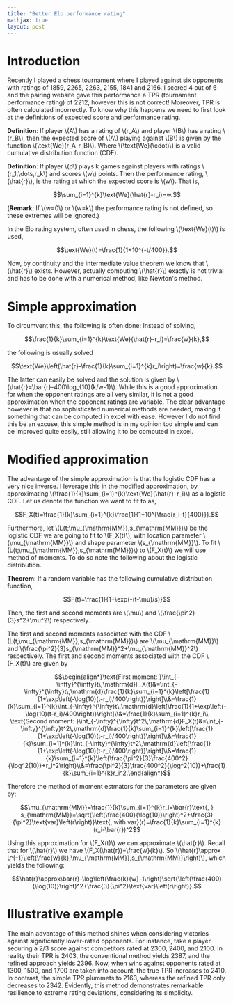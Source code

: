 ```yaml
---
title: "Better Elo performance rating"
mathjax: true
layout: post
---
```


# Introduction 

Recently I played a chess tournament where I played against six opponents with ratings of 1859, 2265, 2263, 2155, 1841 and 2166. I scored 4 out of 6 and the pairing website gave this performance a TPR (tournament performance rating) of 2212, however this is not correct! Moreover, TPR is often calculated incorrectly. To know why this happens we need to first look at the definitions of expected score and performance rating.

**Definition**: If player \\(A\\) has a rating of \\(r_A\\) and player \\(B\\) has a rating \\(r_B\\), then the expected score of \\(A\\) playing against \\(B\\) is given by the function \\(\text{We}(r_A-r_B)\\). Where \\(\text{We}(\cdot)\\) is a valid cumulative distribution function (CDF).

**Definition**: If player \\(p\\) plays k games against players with ratings \\(r_1,\dots,r_k\\) and scores \\(w\\) points. Then the performance rating, \\(\hat{r}\\), is the rating at which the expected score is \\(w\\). That is,
	
$$\sum_{i=1}^{k}\text{We}(\hat{r}-r_i)=w.$$

(**Remark**: If \\(w=0\\) or \\(w=k\\) the performance rating is not defined, so these extremes will be ignored.)

In the Elo rating system, often used in chess, the following \\(\text{We}(t)\\) is used,

$$\text{We}(t)=\frac{1}{1+10^{-t/400}}.$$

Now, by continuity and the intermediate value theorem we know that \\(\hat{r}\\) exists. However, actually computing \\(\hat{r}\\) exactly is not trivial and has to be done with a numerical method, like Newton's method. 

# Simple approximation

To circumvent this, the following is often done: Instead of solving,

$$\frac{1}{k}\sum_{i=1}^{k}\text{We}(\hat{r}-r_i)=\frac{w}{k},$$

the following is usually solved

$$\text{We}\left(\hat{r}-\frac{1}{k}\sum_{i=1}^{k}r_i\right)=\frac{w}{k}.$$

The latter can easily be solved and the solution is given by \\(\hat{r}=\bar{r}-400\log_{10}(k/w-1)\\). While this is a good approximation for when the opponent ratings are all very similar, it is not a good approximation when the opponent ratings are variable. The clear advantage however is that no sophisticated numerical methods are needed, making it something that can be computed in excel with ease. However I do not find this be an excuse, this simple method is in my opinion too simple and can be improved quite easily, still allowing it to be computed in excel.

# Modified approximation

The advantage of the simple approximation is that the logistic CDF has a very nice inverse. I leverage this in the modified approximation, by approximating \\(\frac{1}{k}\sum_{i=1}^{k}\text{We}(\hat{r}-r_i)\\) as a logistic CDF. Let us denote the function we want to fit to as,

$$F_X(t)=\frac{1}{k}\sum_{i=1}^{k}\frac{1}{1+10^{\frac{r_i-t}{400}}}.$$

Furthermore, let \\(L(t;\mu_{\mathrm{MM}},s_{\mathrm{MM}})\\) be the logistic CDF we are going to fit to \\(F_X(t)\\), with location parameter \\(\mu_{\mathrm{MM}}\\) and shape parameter \\(s_{\mathrm{MM}}\\). To fit \\(L(t;\mu_{\mathrm{MM}},s_{\mathrm{MM}})\\) to \\(F_X(t)\\) we will use method of moments. To do so note the following about the logistic distribution.

**Theorem**: If a random variable has the following cumulative distribution function,

$$F(t)=\frac{1}{1+\exp(-(t-\mu)/s)}$$

Then, the first and second moments are \\(\mu\\) and \\(\frac{\pi^2}{3}s^2+\mu^2\\) respectively.

The first and second moments associated with the CDF \\(L(t;\mu_{\mathrm{MM}},s_{\mathrm{MM}})\\) are \\(\mu_{\mathrm{MM}}\\) and \\(\frac{\pi^2}{3}s_{\mathrm{MM}}^2+\mu_{\mathrm{MM}}^2\\) respectively. The first and second moments associated with the CDF \\(F_X(t)\\) are given by

$$\begin{align*}\text{First moment: }\int_{-\infty}^{\infty}t\,\mathrm{d}F_X(t)&=\int_{-\infty}^{\infty}t\,\mathrm{d}\frac{1}{k}\sum_{i=1}^{k}\left[\frac{1}{1+\exp\left(-\log(10)(t-r_i)/400\right)}\right]\\&=\frac{1}{k}\sum_{i=1}^{k}\int_{-\infty}^{\infty}t\,\mathrm{d}\left[\frac{1}{1+\exp\left(-\log(10)(t-r_i)/400\right)}\right]\\&=\frac{1}{k}\sum_{i=1}^{k}r_i\\ \text{Second moment: }\int_{-\infty}^{\infty}t^2\,\mathrm{d}F_X(t)&=\int_{-\infty}^{\infty}t^2\,\mathrm{d}\frac{1}{k}\sum_{i=1}^{k}\left[\frac{1}{1+\exp\left(-\log(10)(t-r_i)/400\right)}\right]\\&=\frac{1}{k}\sum_{i=1}^{k}\int_{-\infty}^{\infty}t^2\,\mathrm{d}\left[\frac{1}{1+\exp\left(-\log(10)(t-r_i)/400\right)}\right]\\&=\frac{1}{k}\sum_{i=1}^{k}\left(\frac{\pi^2}{3}\frac{400^2}{\log^2(10)}+r_i^2\right)\\&=\frac{\pi^2}{3}\frac{400^2}{\log^2(10)}+\frac{1}{k}\sum_{i=1}^{k}r_i^2.\end{align*}$$

Therefore the method of moment estmators for the parameters are given by:

$$\mu_{\mathrm{MM}}=\frac{1}{k}\sum_{i=1}^{k}r_i=\bar{r}\text{, } s_{\mathrm{MM}}=\sqrt{\left(\frac{400}{\log(10)}\right)^2+\frac{3}{\pi^2}\text{var}\left(r\right)}\text{, with var}(r)=\frac{1}{k}\sum_{i=1}^{k}(r_i-\bar{r})^2$$

Using this approximation for \\(F_X(t)\\) we can approximate \\(\hat{r}\\). Recall that for \\(\hat{r}\\) we have \\(F_X(\hat{r})=\frac{w}{k}\\). So \\(\hat{r}\approx L^{-1}\left(\frac{w}{k};\mu_{\mathrm{MM}},s_{\mathrm{MM}}\right)\\), which yields the following:

$$\hat{r}\approx\bar{r}-\log\left(\frac{k}{w}-1\right)\sqrt{\left(\frac{400}{\log(10)}\right)^2+\frac{3}{\pi^2}\text{var}\left(r\right)}.$$

# Illustrative example

The main advantage of this method shines when considering victories against significantly lower-rated opponents. For instance, take a player securing a 2/3 score against competitors rated at 2300, 2400, and 2100. In reality their TPR is 2403, the conventional method yields 2387, and the refined approach yields 2396. Now, when wins against opponents rated at 1300, 1500, and 1700 are taken into account, the true TPR increases to 2410. In contrast, the simple TPR plummets to 2163, whereas the refined TPR only decreases to 2342. Evidently, this method demonstrates remarkable resilience to extreme rating deviations, considering its simplicity.
